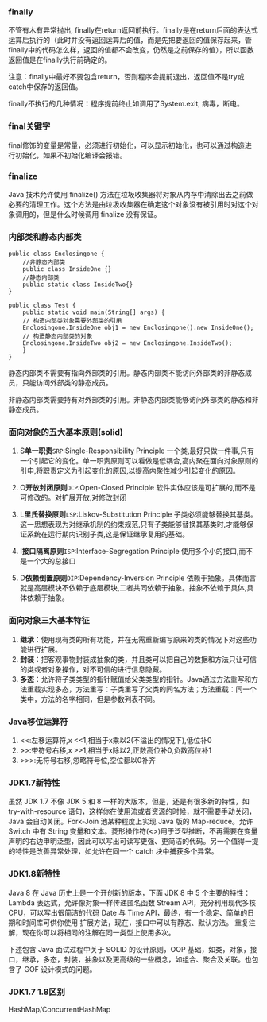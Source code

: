 ### finally

不管有木有异常抛出, finally在return返回前执行。finally是在return后面的表达式运算后执行的（此时并没有返回运算后的值，而是先把要返回的值保存起来，管finally中的代码怎么样，返回的值都不会改变，仍然是之前保存的值），所以函数返回值是在finally执行前确定的。

注意：finally中最好不要包含return，否则程序会提前退出，返回值不是try或catch中保存的返回值。

finally不执行的几种情况：程序提前终止如调用了System.exit, 病毒，断电。

### final关键字

final修饰的变量是常量，必须进行初始化，可以显示初始化，也可以通过构造进行初始化，如果不初始化编译会报错。

### finalize

Java 技术允许使用 finalize\(\) 方法在垃圾收集器将对象从内存中清除出去之前做必要的清理工作。这个方法是由垃圾收集器在确定这个对象没有被引用时对这个对象调用的，但是什么时候调用 finalize 没有保证。

### 内部类和静态内部类

```
public class Enclosingone {
    //非静态内部类
    public class InsideOne {}
    //静态内部类
    public static class InsideTwo{}
}

public class Test {
    public static void main(String[] args) {
    // 构造内部类对象需要外部类的引用
    Enclosingone.InsideOne obj1 = new Enclosingone().new InsideOne();
    // 构造静态内部类的对象
    Enclosingone.InsideTwo obj2 = new Enclosingone.InsideTwo();
    }
}
```

静态内部类不需要有指向外部类的引用。静态内部类不能访问外部类的非静态成员，只能访问外部类的静态成员。

非静态内部类需要持有对外部类的引用。非静态内部类能够访问外部类的静态和非静态成员。

### **面向对象的五大基本原则\(solid\)**

1. S**单一职责**`SRP`:Single-Responsibility Principle 一个类,最好只做一件事,只有一个引起它的变化。单一职责原则可以看做是低耦合,高内聚在面向对象原则的引申,将职责定义为引起变化的原因,以提高内聚性减少引起变化的原因。

2. O**开放封闭原则**`OCP`:Open-Closed Principle 软件实体应该是可扩展的,而不是可修改的。对扩展开放,对修改封闭

3. L**里氏替换原则**`LSP`:Liskov-Substitution Principle 子类必须能够替换其基类。这一思想表现为对继承机制的约束规范,只有子类能够替换其基类时,才能够保证系统在运行期内识别子类,这是保证继承复用的基础。

4. I**接口隔离原则**`ISP`:Interface-Segregation Principle 使用多个小的接口,而不是一个大的总接口

5. D**依赖倒置原则**`DIP`:Dependency-Inversion Principle 依赖于抽象。具体而言就是高层模块不依赖于底层模块,二者共同依赖于抽象。抽象不依赖于具体,具体依赖于抽象。

### 面向对象三大基本特征

1. **继承**：使用现有类的所有功能，并在无需重新编写原来的类的情况下对这些功能进行扩展。
2. **封装**：把客观事物封装成抽象的类，并且类可以把自己的数据和方法只让可信的类或者对象操作，对不可信的进行信息隐藏。
3. **多态**：允许将子类类型的指针赋值给父类类型的指针。Java通过方法重写和方法重载实现多态，方法重写：子类重写了父类的同名方法；方法重载：同一个类中，方法的名字相同，但是参数列表不同。

### **Java移位运算符**

1. &lt;&lt;:左移运算符,x &lt;&lt;1,相当于x乘以2\(不溢出的情况下\),低位补0
2. &gt;&gt;:带符号右移,x &gt;&gt;1,相当于x除以2,正数高位补0,负数高位补1
3. &gt;&gt;&gt;:无符号右移,忽略符号位,空位都以0补齐

### JDK1.7新特性

虽然 JDK 1.7 不像 JDK 5 和 8 一样的大版本，但是，还是有很多新的特性，如 try-with-resource 语句，这样你在使用流或者资源的时候，就不需要手动关闭，Java 会自动关闭。Fork-Join 池某种程度上实现 Java 版的 Map-reduce。允许 Switch 中有 String 变量和文本。菱形操作符\(&lt;&gt;\)用于泛型推断，不再需要在变量声明的右边申明泛型，因此可以写出可读写更强、更简洁的代码。另一个值得一提的特性是改善异常处理，如允许在同一个 catch 块中捕获多个异常。

### JDK1.8新特性

Java 8 在 Java 历史上是一个开创新的版本，下面 JDK 8 中 5 个主要的特性： Lambda 表达式，允许像对象一样传递匿名函数 Stream API，充分利用现代多核 CPU，可以写出很简洁的代码 Date 与 Time API，最终，有一个稳定、简单的日期和时间库可供你使用 扩展方法，现在，接口中可以有静态、默认方法。 重复注解，现在你可以将相同的注解在同一类型上使用多次。

下述包含 Java 面试过程中关于 SOLID 的设计原则，OOP 基础，如类，对象，接口，继承，多态，封装，抽象以及更高级的一些概念，如组合、聚合及关联。也包含了 GOF 设计模式的问题。

### JDK1.7 1.8区别

HashMap/ConcurrentHashMap



